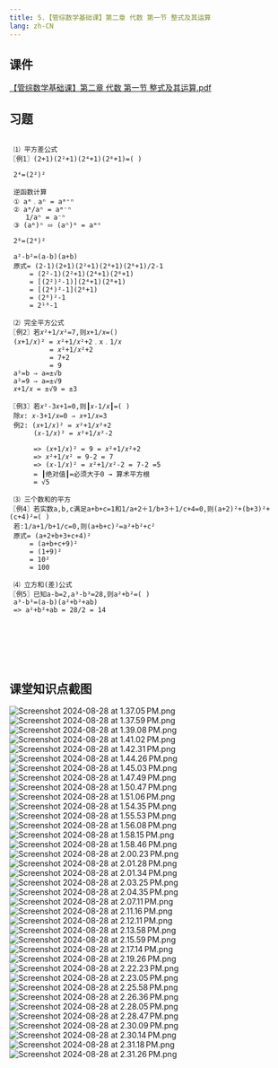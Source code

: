 ```yaml
---
title: 5.【管综数学基础课】第二章 代数 第一节 整式及其运算
lang: zh-CN
---
```


## 课件
[【管综数学基础课】第二章 代数 第一节 整式及其运算.pdf](/math%2F1.%E6%95%B0%E5%AD%A6-%E5%9F%BA%E7%A1%80%E7%9F%A5%E8%AF%86%2F5.%E3%80%90%E7%AE%A1%E7%BB%BC%E6%95%B0%E5%AD%A6%E5%9F%BA%E7%A1%80%E8%AF%BE%E3%80%91%E7%AC%AC%E4%BA%8C%E7%AB%A0%20%E4%BB%A3%E6%95%B0%20%E7%AC%AC%E4%B8%80%E8%8A%82%20%E6%95%B4%E5%BC%8F%E5%8F%8A%E5%85%B6%E8%BF%90%E7%AE%97%2F%E3%80%90%E7%AE%A1%E7%BB%BC%E6%95%B0%E5%AD%A6%E5%9F%BA%E7%A1%80%E8%AF%BE%E3%80%91%E7%AC%AC%E4%BA%8C%E7%AB%A0%20%E4%BB%A3%E6%95%B0%20%E7%AC%AC%E4%B8%80%E8%8A%82%20%E6%95%B4%E5%BC%8F%E5%8F%8A%E5%85%B6%E8%BF%90%E7%AE%97.pdf)

## 习题
```

 ⑴ 平方差公式
〖例1〗(2+1)(2²+1)(2⁴+1)(2⁸+1)=( )

 2⁴=(2²)²

 逆函数计算
 ① aᵐ﹒aⁿ = aᵐ⁺ⁿ
 ② aᵐ/aⁿ = aᵐ⁻ⁿ   
    1/aⁿ = a⁻ⁿ
 ③ (aᵐ)ⁿ ⬄ (aⁿ)ᵐ = aᵐⁿ

 2⁸=(2⁴)²

 a²-b²=(a-b)(a+b)
 原式= (2-1)(2+1)(2²+1)(2⁴+1)(2⁸+1)/2-1
     = (2²-1)(2²+1)(2⁴+1)(2⁸+1)
     = [(2²)²-1)](2⁴+1)(2⁸+1)
     = [(2⁴)²-1](2⁸+1)
     = (2⁸)²-1
     = 2¹⁶-1
   
 ⑵ 完全平方公式
〖例2〗若𝑥²+1/𝑥²=7,则𝑥+1/𝑥=()
 (𝑥+1/𝑥)² = 𝑥²+1/𝑥²+2﹒x﹒1/𝑥 
          = 𝑥²+1/𝑥²+2
          = 7+2
          = 9
 a²=b ⇒ a=±√b
 a²=9 ⇒ a=±√9
 𝑥+1/𝑥 = ±√9 = ±3
 
〖例3〗若𝑥²-3𝑥+1=0,则┃𝑥-1/𝑥┃=( )
 除𝑥: 𝑥-3+1/𝑥=0 ⇒ 𝑥+1/𝑥=3
 例2: (𝑥+1/𝑥)² = 𝑥²+1/𝑥²+2
      (𝑥-1/𝑥)² = 𝑥²+1/𝑥²-2
      
      => (𝑥+1/𝑥)² = 9 = 𝑥²+1/𝑥²+2
      => 𝑥²+1/𝑥² = 9-2 = 7
      => (𝑥-1/𝑥)² = 𝑥²+1/𝑥²-2 = 7-2 =5
      = ┃绝对值┃=必须大于0 → 算术平方根 
      = √5
           
 ⑶ 三个数和的平方           
〖例4〗若实数a,b,c满足a+b+c=1和1/a+2＋1/b+3＋1/c+4=0,则(a+2)²+(b+3)²+(c+4)²=( )  
 若:1/a+1/b+1/c=0,则(a+b+c)²=a²+b²+c²
 原式= (a+2+b+3+c+4)²
     = (a+b+c+9)²
     = (1+9)²
     = 10²
     = 100
     
 ⑷ 立方和(差)公式
〖例5〗已知a-b=2,a³-b³=28,则a²+b²=( )
 a³-b³=(a-b)(a²+b²+ab)      
 => a²+b²+ab = 28/2 = 14
 
    
 
 

　
```

## 课堂知识点截图
![Screenshot 2024-08-28 at 1.37.05 PM.png](..%2F..%2Fpublic%2Fmath%2F1.%E6%95%B0%E5%AD%A6-%E5%9F%BA%E7%A1%80%E7%9F%A5%E8%AF%86%2F5.%E3%80%90%E7%AE%A1%E7%BB%BC%E6%95%B0%E5%AD%A6%E5%9F%BA%E7%A1%80%E8%AF%BE%E3%80%91%E7%AC%AC%E4%BA%8C%E7%AB%A0%20%E4%BB%A3%E6%95%B0%20%E7%AC%AC%E4%B8%80%E8%8A%82%20%E6%95%B4%E5%BC%8F%E5%8F%8A%E5%85%B6%E8%BF%90%E7%AE%97%2FScreenshot%202024-08-28%20at%201.37.05%E2%80%AFPM.png)
![Screenshot 2024-08-28 at 1.37.59 PM.png](..%2F..%2Fpublic%2Fmath%2F1.%E6%95%B0%E5%AD%A6-%E5%9F%BA%E7%A1%80%E7%9F%A5%E8%AF%86%2F5.%E3%80%90%E7%AE%A1%E7%BB%BC%E6%95%B0%E5%AD%A6%E5%9F%BA%E7%A1%80%E8%AF%BE%E3%80%91%E7%AC%AC%E4%BA%8C%E7%AB%A0%20%E4%BB%A3%E6%95%B0%20%E7%AC%AC%E4%B8%80%E8%8A%82%20%E6%95%B4%E5%BC%8F%E5%8F%8A%E5%85%B6%E8%BF%90%E7%AE%97%2FScreenshot%202024-08-28%20at%201.37.59%E2%80%AFPM.png)
![Screenshot 2024-08-28 at 1.39.08 PM.png](..%2F..%2Fpublic%2Fmath%2F1.%E6%95%B0%E5%AD%A6-%E5%9F%BA%E7%A1%80%E7%9F%A5%E8%AF%86%2F5.%E3%80%90%E7%AE%A1%E7%BB%BC%E6%95%B0%E5%AD%A6%E5%9F%BA%E7%A1%80%E8%AF%BE%E3%80%91%E7%AC%AC%E4%BA%8C%E7%AB%A0%20%E4%BB%A3%E6%95%B0%20%E7%AC%AC%E4%B8%80%E8%8A%82%20%E6%95%B4%E5%BC%8F%E5%8F%8A%E5%85%B6%E8%BF%90%E7%AE%97%2FScreenshot%202024-08-28%20at%201.39.08%E2%80%AFPM.png)
![Screenshot 2024-08-28 at 1.41.02 PM.png](..%2F..%2Fpublic%2Fmath%2F1.%E6%95%B0%E5%AD%A6-%E5%9F%BA%E7%A1%80%E7%9F%A5%E8%AF%86%2F5.%E3%80%90%E7%AE%A1%E7%BB%BC%E6%95%B0%E5%AD%A6%E5%9F%BA%E7%A1%80%E8%AF%BE%E3%80%91%E7%AC%AC%E4%BA%8C%E7%AB%A0%20%E4%BB%A3%E6%95%B0%20%E7%AC%AC%E4%B8%80%E8%8A%82%20%E6%95%B4%E5%BC%8F%E5%8F%8A%E5%85%B6%E8%BF%90%E7%AE%97%2FScreenshot%202024-08-28%20at%201.41.02%E2%80%AFPM.png)
![Screenshot 2024-08-28 at 1.42.31 PM.png](..%2F..%2Fpublic%2Fmath%2F1.%E6%95%B0%E5%AD%A6-%E5%9F%BA%E7%A1%80%E7%9F%A5%E8%AF%86%2F5.%E3%80%90%E7%AE%A1%E7%BB%BC%E6%95%B0%E5%AD%A6%E5%9F%BA%E7%A1%80%E8%AF%BE%E3%80%91%E7%AC%AC%E4%BA%8C%E7%AB%A0%20%E4%BB%A3%E6%95%B0%20%E7%AC%AC%E4%B8%80%E8%8A%82%20%E6%95%B4%E5%BC%8F%E5%8F%8A%E5%85%B6%E8%BF%90%E7%AE%97%2FScreenshot%202024-08-28%20at%201.42.31%E2%80%AFPM.png)
![Screenshot 2024-08-28 at 1.44.26 PM.png](..%2F..%2Fpublic%2Fmath%2F1.%E6%95%B0%E5%AD%A6-%E5%9F%BA%E7%A1%80%E7%9F%A5%E8%AF%86%2F5.%E3%80%90%E7%AE%A1%E7%BB%BC%E6%95%B0%E5%AD%A6%E5%9F%BA%E7%A1%80%E8%AF%BE%E3%80%91%E7%AC%AC%E4%BA%8C%E7%AB%A0%20%E4%BB%A3%E6%95%B0%20%E7%AC%AC%E4%B8%80%E8%8A%82%20%E6%95%B4%E5%BC%8F%E5%8F%8A%E5%85%B6%E8%BF%90%E7%AE%97%2FScreenshot%202024-08-28%20at%201.44.26%E2%80%AFPM.png)
![Screenshot 2024-08-28 at 1.45.03 PM.png](..%2F..%2Fpublic%2Fmath%2F1.%E6%95%B0%E5%AD%A6-%E5%9F%BA%E7%A1%80%E7%9F%A5%E8%AF%86%2F5.%E3%80%90%E7%AE%A1%E7%BB%BC%E6%95%B0%E5%AD%A6%E5%9F%BA%E7%A1%80%E8%AF%BE%E3%80%91%E7%AC%AC%E4%BA%8C%E7%AB%A0%20%E4%BB%A3%E6%95%B0%20%E7%AC%AC%E4%B8%80%E8%8A%82%20%E6%95%B4%E5%BC%8F%E5%8F%8A%E5%85%B6%E8%BF%90%E7%AE%97%2FScreenshot%202024-08-28%20at%201.45.03%E2%80%AFPM.png)
![Screenshot 2024-08-28 at 1.47.49 PM.png](..%2F..%2Fpublic%2Fmath%2F1.%E6%95%B0%E5%AD%A6-%E5%9F%BA%E7%A1%80%E7%9F%A5%E8%AF%86%2F5.%E3%80%90%E7%AE%A1%E7%BB%BC%E6%95%B0%E5%AD%A6%E5%9F%BA%E7%A1%80%E8%AF%BE%E3%80%91%E7%AC%AC%E4%BA%8C%E7%AB%A0%20%E4%BB%A3%E6%95%B0%20%E7%AC%AC%E4%B8%80%E8%8A%82%20%E6%95%B4%E5%BC%8F%E5%8F%8A%E5%85%B6%E8%BF%90%E7%AE%97%2FScreenshot%202024-08-28%20at%201.47.49%E2%80%AFPM.png)
![Screenshot 2024-08-28 at 1.50.47 PM.png](..%2F..%2Fpublic%2Fmath%2F1.%E6%95%B0%E5%AD%A6-%E5%9F%BA%E7%A1%80%E7%9F%A5%E8%AF%86%2F5.%E3%80%90%E7%AE%A1%E7%BB%BC%E6%95%B0%E5%AD%A6%E5%9F%BA%E7%A1%80%E8%AF%BE%E3%80%91%E7%AC%AC%E4%BA%8C%E7%AB%A0%20%E4%BB%A3%E6%95%B0%20%E7%AC%AC%E4%B8%80%E8%8A%82%20%E6%95%B4%E5%BC%8F%E5%8F%8A%E5%85%B6%E8%BF%90%E7%AE%97%2FScreenshot%202024-08-28%20at%201.50.47%E2%80%AFPM.png)
![Screenshot 2024-08-28 at 1.51.06 PM.png](..%2F..%2Fpublic%2Fmath%2F1.%E6%95%B0%E5%AD%A6-%E5%9F%BA%E7%A1%80%E7%9F%A5%E8%AF%86%2F5.%E3%80%90%E7%AE%A1%E7%BB%BC%E6%95%B0%E5%AD%A6%E5%9F%BA%E7%A1%80%E8%AF%BE%E3%80%91%E7%AC%AC%E4%BA%8C%E7%AB%A0%20%E4%BB%A3%E6%95%B0%20%E7%AC%AC%E4%B8%80%E8%8A%82%20%E6%95%B4%E5%BC%8F%E5%8F%8A%E5%85%B6%E8%BF%90%E7%AE%97%2FScreenshot%202024-08-28%20at%201.51.06%E2%80%AFPM.png)
![Screenshot 2024-08-28 at 1.54.35 PM.png](..%2F..%2Fpublic%2Fmath%2F1.%E6%95%B0%E5%AD%A6-%E5%9F%BA%E7%A1%80%E7%9F%A5%E8%AF%86%2F5.%E3%80%90%E7%AE%A1%E7%BB%BC%E6%95%B0%E5%AD%A6%E5%9F%BA%E7%A1%80%E8%AF%BE%E3%80%91%E7%AC%AC%E4%BA%8C%E7%AB%A0%20%E4%BB%A3%E6%95%B0%20%E7%AC%AC%E4%B8%80%E8%8A%82%20%E6%95%B4%E5%BC%8F%E5%8F%8A%E5%85%B6%E8%BF%90%E7%AE%97%2FScreenshot%202024-08-28%20at%201.54.35%E2%80%AFPM.png)
![Screenshot 2024-08-28 at 1.55.53 PM.png](..%2F..%2Fpublic%2Fmath%2F1.%E6%95%B0%E5%AD%A6-%E5%9F%BA%E7%A1%80%E7%9F%A5%E8%AF%86%2F5.%E3%80%90%E7%AE%A1%E7%BB%BC%E6%95%B0%E5%AD%A6%E5%9F%BA%E7%A1%80%E8%AF%BE%E3%80%91%E7%AC%AC%E4%BA%8C%E7%AB%A0%20%E4%BB%A3%E6%95%B0%20%E7%AC%AC%E4%B8%80%E8%8A%82%20%E6%95%B4%E5%BC%8F%E5%8F%8A%E5%85%B6%E8%BF%90%E7%AE%97%2FScreenshot%202024-08-28%20at%201.55.53%E2%80%AFPM.png)
![Screenshot 2024-08-28 at 1.56.08 PM.png](..%2F..%2Fpublic%2Fmath%2F1.%E6%95%B0%E5%AD%A6-%E5%9F%BA%E7%A1%80%E7%9F%A5%E8%AF%86%2F5.%E3%80%90%E7%AE%A1%E7%BB%BC%E6%95%B0%E5%AD%A6%E5%9F%BA%E7%A1%80%E8%AF%BE%E3%80%91%E7%AC%AC%E4%BA%8C%E7%AB%A0%20%E4%BB%A3%E6%95%B0%20%E7%AC%AC%E4%B8%80%E8%8A%82%20%E6%95%B4%E5%BC%8F%E5%8F%8A%E5%85%B6%E8%BF%90%E7%AE%97%2FScreenshot%202024-08-28%20at%201.56.08%E2%80%AFPM.png)
![Screenshot 2024-08-28 at 1.58.15 PM.png](..%2F..%2Fpublic%2Fmath%2F1.%E6%95%B0%E5%AD%A6-%E5%9F%BA%E7%A1%80%E7%9F%A5%E8%AF%86%2F5.%E3%80%90%E7%AE%A1%E7%BB%BC%E6%95%B0%E5%AD%A6%E5%9F%BA%E7%A1%80%E8%AF%BE%E3%80%91%E7%AC%AC%E4%BA%8C%E7%AB%A0%20%E4%BB%A3%E6%95%B0%20%E7%AC%AC%E4%B8%80%E8%8A%82%20%E6%95%B4%E5%BC%8F%E5%8F%8A%E5%85%B6%E8%BF%90%E7%AE%97%2FScreenshot%202024-08-28%20at%201.58.15%E2%80%AFPM.png)
![Screenshot 2024-08-28 at 1.58.46 PM.png](..%2F..%2Fpublic%2Fmath%2F1.%E6%95%B0%E5%AD%A6-%E5%9F%BA%E7%A1%80%E7%9F%A5%E8%AF%86%2F5.%E3%80%90%E7%AE%A1%E7%BB%BC%E6%95%B0%E5%AD%A6%E5%9F%BA%E7%A1%80%E8%AF%BE%E3%80%91%E7%AC%AC%E4%BA%8C%E7%AB%A0%20%E4%BB%A3%E6%95%B0%20%E7%AC%AC%E4%B8%80%E8%8A%82%20%E6%95%B4%E5%BC%8F%E5%8F%8A%E5%85%B6%E8%BF%90%E7%AE%97%2FScreenshot%202024-08-28%20at%201.58.46%E2%80%AFPM.png)
![Screenshot 2024-08-28 at 2.00.23 PM.png](..%2F..%2Fpublic%2Fmath%2F1.%E6%95%B0%E5%AD%A6-%E5%9F%BA%E7%A1%80%E7%9F%A5%E8%AF%86%2F5.%E3%80%90%E7%AE%A1%E7%BB%BC%E6%95%B0%E5%AD%A6%E5%9F%BA%E7%A1%80%E8%AF%BE%E3%80%91%E7%AC%AC%E4%BA%8C%E7%AB%A0%20%E4%BB%A3%E6%95%B0%20%E7%AC%AC%E4%B8%80%E8%8A%82%20%E6%95%B4%E5%BC%8F%E5%8F%8A%E5%85%B6%E8%BF%90%E7%AE%97%2FScreenshot%202024-08-28%20at%202.00.23%E2%80%AFPM.png)
![Screenshot 2024-08-28 at 2.01.28 PM.png](..%2F..%2Fpublic%2Fmath%2F1.%E6%95%B0%E5%AD%A6-%E5%9F%BA%E7%A1%80%E7%9F%A5%E8%AF%86%2F5.%E3%80%90%E7%AE%A1%E7%BB%BC%E6%95%B0%E5%AD%A6%E5%9F%BA%E7%A1%80%E8%AF%BE%E3%80%91%E7%AC%AC%E4%BA%8C%E7%AB%A0%20%E4%BB%A3%E6%95%B0%20%E7%AC%AC%E4%B8%80%E8%8A%82%20%E6%95%B4%E5%BC%8F%E5%8F%8A%E5%85%B6%E8%BF%90%E7%AE%97%2FScreenshot%202024-08-28%20at%202.01.28%E2%80%AFPM.png)
![Screenshot 2024-08-28 at 2.01.34 PM.png](..%2F..%2Fpublic%2Fmath%2F1.%E6%95%B0%E5%AD%A6-%E5%9F%BA%E7%A1%80%E7%9F%A5%E8%AF%86%2F5.%E3%80%90%E7%AE%A1%E7%BB%BC%E6%95%B0%E5%AD%A6%E5%9F%BA%E7%A1%80%E8%AF%BE%E3%80%91%E7%AC%AC%E4%BA%8C%E7%AB%A0%20%E4%BB%A3%E6%95%B0%20%E7%AC%AC%E4%B8%80%E8%8A%82%20%E6%95%B4%E5%BC%8F%E5%8F%8A%E5%85%B6%E8%BF%90%E7%AE%97%2FScreenshot%202024-08-28%20at%202.01.34%E2%80%AFPM.png)
![Screenshot 2024-08-28 at 2.03.25 PM.png](..%2F..%2Fpublic%2Fmath%2F1.%E6%95%B0%E5%AD%A6-%E5%9F%BA%E7%A1%80%E7%9F%A5%E8%AF%86%2F5.%E3%80%90%E7%AE%A1%E7%BB%BC%E6%95%B0%E5%AD%A6%E5%9F%BA%E7%A1%80%E8%AF%BE%E3%80%91%E7%AC%AC%E4%BA%8C%E7%AB%A0%20%E4%BB%A3%E6%95%B0%20%E7%AC%AC%E4%B8%80%E8%8A%82%20%E6%95%B4%E5%BC%8F%E5%8F%8A%E5%85%B6%E8%BF%90%E7%AE%97%2FScreenshot%202024-08-28%20at%202.03.25%E2%80%AFPM.png)
![Screenshot 2024-08-28 at 2.04.35 PM.png](..%2F..%2Fpublic%2Fmath%2F1.%E6%95%B0%E5%AD%A6-%E5%9F%BA%E7%A1%80%E7%9F%A5%E8%AF%86%2F5.%E3%80%90%E7%AE%A1%E7%BB%BC%E6%95%B0%E5%AD%A6%E5%9F%BA%E7%A1%80%E8%AF%BE%E3%80%91%E7%AC%AC%E4%BA%8C%E7%AB%A0%20%E4%BB%A3%E6%95%B0%20%E7%AC%AC%E4%B8%80%E8%8A%82%20%E6%95%B4%E5%BC%8F%E5%8F%8A%E5%85%B6%E8%BF%90%E7%AE%97%2FScreenshot%202024-08-28%20at%202.04.35%E2%80%AFPM.png)
![Screenshot 2024-08-28 at 2.07.11 PM.png](..%2F..%2Fpublic%2Fmath%2F1.%E6%95%B0%E5%AD%A6-%E5%9F%BA%E7%A1%80%E7%9F%A5%E8%AF%86%2F5.%E3%80%90%E7%AE%A1%E7%BB%BC%E6%95%B0%E5%AD%A6%E5%9F%BA%E7%A1%80%E8%AF%BE%E3%80%91%E7%AC%AC%E4%BA%8C%E7%AB%A0%20%E4%BB%A3%E6%95%B0%20%E7%AC%AC%E4%B8%80%E8%8A%82%20%E6%95%B4%E5%BC%8F%E5%8F%8A%E5%85%B6%E8%BF%90%E7%AE%97%2FScreenshot%202024-08-28%20at%202.07.11%E2%80%AFPM.png)
![Screenshot 2024-08-28 at 2.11.16 PM.png](..%2F..%2Fpublic%2Fmath%2F1.%E6%95%B0%E5%AD%A6-%E5%9F%BA%E7%A1%80%E7%9F%A5%E8%AF%86%2F5.%E3%80%90%E7%AE%A1%E7%BB%BC%E6%95%B0%E5%AD%A6%E5%9F%BA%E7%A1%80%E8%AF%BE%E3%80%91%E7%AC%AC%E4%BA%8C%E7%AB%A0%20%E4%BB%A3%E6%95%B0%20%E7%AC%AC%E4%B8%80%E8%8A%82%20%E6%95%B4%E5%BC%8F%E5%8F%8A%E5%85%B6%E8%BF%90%E7%AE%97%2FScreenshot%202024-08-28%20at%202.11.16%E2%80%AFPM.png)
![Screenshot 2024-08-28 at 2.12.11 PM.png](..%2F..%2Fpublic%2Fmath%2F1.%E6%95%B0%E5%AD%A6-%E5%9F%BA%E7%A1%80%E7%9F%A5%E8%AF%86%2F5.%E3%80%90%E7%AE%A1%E7%BB%BC%E6%95%B0%E5%AD%A6%E5%9F%BA%E7%A1%80%E8%AF%BE%E3%80%91%E7%AC%AC%E4%BA%8C%E7%AB%A0%20%E4%BB%A3%E6%95%B0%20%E7%AC%AC%E4%B8%80%E8%8A%82%20%E6%95%B4%E5%BC%8F%E5%8F%8A%E5%85%B6%E8%BF%90%E7%AE%97%2FScreenshot%202024-08-28%20at%202.12.11%E2%80%AFPM.png)
![Screenshot 2024-08-28 at 2.13.58 PM.png](..%2F..%2Fpublic%2Fmath%2F1.%E6%95%B0%E5%AD%A6-%E5%9F%BA%E7%A1%80%E7%9F%A5%E8%AF%86%2F5.%E3%80%90%E7%AE%A1%E7%BB%BC%E6%95%B0%E5%AD%A6%E5%9F%BA%E7%A1%80%E8%AF%BE%E3%80%91%E7%AC%AC%E4%BA%8C%E7%AB%A0%20%E4%BB%A3%E6%95%B0%20%E7%AC%AC%E4%B8%80%E8%8A%82%20%E6%95%B4%E5%BC%8F%E5%8F%8A%E5%85%B6%E8%BF%90%E7%AE%97%2FScreenshot%202024-08-28%20at%202.13.58%E2%80%AFPM.png)
![Screenshot 2024-08-28 at 2.15.59 PM.png](..%2F..%2Fpublic%2Fmath%2F1.%E6%95%B0%E5%AD%A6-%E5%9F%BA%E7%A1%80%E7%9F%A5%E8%AF%86%2F5.%E3%80%90%E7%AE%A1%E7%BB%BC%E6%95%B0%E5%AD%A6%E5%9F%BA%E7%A1%80%E8%AF%BE%E3%80%91%E7%AC%AC%E4%BA%8C%E7%AB%A0%20%E4%BB%A3%E6%95%B0%20%E7%AC%AC%E4%B8%80%E8%8A%82%20%E6%95%B4%E5%BC%8F%E5%8F%8A%E5%85%B6%E8%BF%90%E7%AE%97%2FScreenshot%202024-08-28%20at%202.15.59%E2%80%AFPM.png)
![Screenshot 2024-08-28 at 2.17.14 PM.png](..%2F..%2Fpublic%2Fmath%2F1.%E6%95%B0%E5%AD%A6-%E5%9F%BA%E7%A1%80%E7%9F%A5%E8%AF%86%2F5.%E3%80%90%E7%AE%A1%E7%BB%BC%E6%95%B0%E5%AD%A6%E5%9F%BA%E7%A1%80%E8%AF%BE%E3%80%91%E7%AC%AC%E4%BA%8C%E7%AB%A0%20%E4%BB%A3%E6%95%B0%20%E7%AC%AC%E4%B8%80%E8%8A%82%20%E6%95%B4%E5%BC%8F%E5%8F%8A%E5%85%B6%E8%BF%90%E7%AE%97%2FScreenshot%202024-08-28%20at%202.17.14%E2%80%AFPM.png)
![Screenshot 2024-08-28 at 2.19.26 PM.png](..%2F..%2Fpublic%2Fmath%2F1.%E6%95%B0%E5%AD%A6-%E5%9F%BA%E7%A1%80%E7%9F%A5%E8%AF%86%2F5.%E3%80%90%E7%AE%A1%E7%BB%BC%E6%95%B0%E5%AD%A6%E5%9F%BA%E7%A1%80%E8%AF%BE%E3%80%91%E7%AC%AC%E4%BA%8C%E7%AB%A0%20%E4%BB%A3%E6%95%B0%20%E7%AC%AC%E4%B8%80%E8%8A%82%20%E6%95%B4%E5%BC%8F%E5%8F%8A%E5%85%B6%E8%BF%90%E7%AE%97%2FScreenshot%202024-08-28%20at%202.19.26%E2%80%AFPM.png)
![Screenshot 2024-08-28 at 2.22.23 PM.png](..%2F..%2Fpublic%2Fmath%2F1.%E6%95%B0%E5%AD%A6-%E5%9F%BA%E7%A1%80%E7%9F%A5%E8%AF%86%2F5.%E3%80%90%E7%AE%A1%E7%BB%BC%E6%95%B0%E5%AD%A6%E5%9F%BA%E7%A1%80%E8%AF%BE%E3%80%91%E7%AC%AC%E4%BA%8C%E7%AB%A0%20%E4%BB%A3%E6%95%B0%20%E7%AC%AC%E4%B8%80%E8%8A%82%20%E6%95%B4%E5%BC%8F%E5%8F%8A%E5%85%B6%E8%BF%90%E7%AE%97%2FScreenshot%202024-08-28%20at%202.22.23%E2%80%AFPM.png)
![Screenshot 2024-08-28 at 2.23.05 PM.png](..%2F..%2Fpublic%2Fmath%2F1.%E6%95%B0%E5%AD%A6-%E5%9F%BA%E7%A1%80%E7%9F%A5%E8%AF%86%2F5.%E3%80%90%E7%AE%A1%E7%BB%BC%E6%95%B0%E5%AD%A6%E5%9F%BA%E7%A1%80%E8%AF%BE%E3%80%91%E7%AC%AC%E4%BA%8C%E7%AB%A0%20%E4%BB%A3%E6%95%B0%20%E7%AC%AC%E4%B8%80%E8%8A%82%20%E6%95%B4%E5%BC%8F%E5%8F%8A%E5%85%B6%E8%BF%90%E7%AE%97%2FScreenshot%202024-08-28%20at%202.23.05%E2%80%AFPM.png)
![Screenshot 2024-08-28 at 2.25.58 PM.png](..%2F..%2Fpublic%2Fmath%2F1.%E6%95%B0%E5%AD%A6-%E5%9F%BA%E7%A1%80%E7%9F%A5%E8%AF%86%2F5.%E3%80%90%E7%AE%A1%E7%BB%BC%E6%95%B0%E5%AD%A6%E5%9F%BA%E7%A1%80%E8%AF%BE%E3%80%91%E7%AC%AC%E4%BA%8C%E7%AB%A0%20%E4%BB%A3%E6%95%B0%20%E7%AC%AC%E4%B8%80%E8%8A%82%20%E6%95%B4%E5%BC%8F%E5%8F%8A%E5%85%B6%E8%BF%90%E7%AE%97%2FScreenshot%202024-08-28%20at%202.25.58%E2%80%AFPM.png)
![Screenshot 2024-08-28 at 2.26.36 PM.png](..%2F..%2Fpublic%2Fmath%2F1.%E6%95%B0%E5%AD%A6-%E5%9F%BA%E7%A1%80%E7%9F%A5%E8%AF%86%2F5.%E3%80%90%E7%AE%A1%E7%BB%BC%E6%95%B0%E5%AD%A6%E5%9F%BA%E7%A1%80%E8%AF%BE%E3%80%91%E7%AC%AC%E4%BA%8C%E7%AB%A0%20%E4%BB%A3%E6%95%B0%20%E7%AC%AC%E4%B8%80%E8%8A%82%20%E6%95%B4%E5%BC%8F%E5%8F%8A%E5%85%B6%E8%BF%90%E7%AE%97%2FScreenshot%202024-08-28%20at%202.26.36%E2%80%AFPM.png)
![Screenshot 2024-08-28 at 2.28.05 PM.png](..%2F..%2Fpublic%2Fmath%2F1.%E6%95%B0%E5%AD%A6-%E5%9F%BA%E7%A1%80%E7%9F%A5%E8%AF%86%2F5.%E3%80%90%E7%AE%A1%E7%BB%BC%E6%95%B0%E5%AD%A6%E5%9F%BA%E7%A1%80%E8%AF%BE%E3%80%91%E7%AC%AC%E4%BA%8C%E7%AB%A0%20%E4%BB%A3%E6%95%B0%20%E7%AC%AC%E4%B8%80%E8%8A%82%20%E6%95%B4%E5%BC%8F%E5%8F%8A%E5%85%B6%E8%BF%90%E7%AE%97%2FScreenshot%202024-08-28%20at%202.28.05%E2%80%AFPM.png)
![Screenshot 2024-08-28 at 2.28.47 PM.png](..%2F..%2Fpublic%2Fmath%2F1.%E6%95%B0%E5%AD%A6-%E5%9F%BA%E7%A1%80%E7%9F%A5%E8%AF%86%2F5.%E3%80%90%E7%AE%A1%E7%BB%BC%E6%95%B0%E5%AD%A6%E5%9F%BA%E7%A1%80%E8%AF%BE%E3%80%91%E7%AC%AC%E4%BA%8C%E7%AB%A0%20%E4%BB%A3%E6%95%B0%20%E7%AC%AC%E4%B8%80%E8%8A%82%20%E6%95%B4%E5%BC%8F%E5%8F%8A%E5%85%B6%E8%BF%90%E7%AE%97%2FScreenshot%202024-08-28%20at%202.28.47%E2%80%AFPM.png)
![Screenshot 2024-08-28 at 2.30.09 PM.png](..%2F..%2Fpublic%2Fmath%2F1.%E6%95%B0%E5%AD%A6-%E5%9F%BA%E7%A1%80%E7%9F%A5%E8%AF%86%2F5.%E3%80%90%E7%AE%A1%E7%BB%BC%E6%95%B0%E5%AD%A6%E5%9F%BA%E7%A1%80%E8%AF%BE%E3%80%91%E7%AC%AC%E4%BA%8C%E7%AB%A0%20%E4%BB%A3%E6%95%B0%20%E7%AC%AC%E4%B8%80%E8%8A%82%20%E6%95%B4%E5%BC%8F%E5%8F%8A%E5%85%B6%E8%BF%90%E7%AE%97%2FScreenshot%202024-08-28%20at%202.30.09%E2%80%AFPM.png)
![Screenshot 2024-08-28 at 2.30.14 PM.png](..%2F..%2Fpublic%2Fmath%2F1.%E6%95%B0%E5%AD%A6-%E5%9F%BA%E7%A1%80%E7%9F%A5%E8%AF%86%2F5.%E3%80%90%E7%AE%A1%E7%BB%BC%E6%95%B0%E5%AD%A6%E5%9F%BA%E7%A1%80%E8%AF%BE%E3%80%91%E7%AC%AC%E4%BA%8C%E7%AB%A0%20%E4%BB%A3%E6%95%B0%20%E7%AC%AC%E4%B8%80%E8%8A%82%20%E6%95%B4%E5%BC%8F%E5%8F%8A%E5%85%B6%E8%BF%90%E7%AE%97%2FScreenshot%202024-08-28%20at%202.30.14%E2%80%AFPM.png)
![Screenshot 2024-08-28 at 2.31.18 PM.png](..%2F..%2Fpublic%2Fmath%2F1.%E6%95%B0%E5%AD%A6-%E5%9F%BA%E7%A1%80%E7%9F%A5%E8%AF%86%2F5.%E3%80%90%E7%AE%A1%E7%BB%BC%E6%95%B0%E5%AD%A6%E5%9F%BA%E7%A1%80%E8%AF%BE%E3%80%91%E7%AC%AC%E4%BA%8C%E7%AB%A0%20%E4%BB%A3%E6%95%B0%20%E7%AC%AC%E4%B8%80%E8%8A%82%20%E6%95%B4%E5%BC%8F%E5%8F%8A%E5%85%B6%E8%BF%90%E7%AE%97%2FScreenshot%202024-08-28%20at%202.31.18%E2%80%AFPM.png)
![Screenshot 2024-08-28 at 2.31.26 PM.png](..%2F..%2Fpublic%2Fmath%2F1.%E6%95%B0%E5%AD%A6-%E5%9F%BA%E7%A1%80%E7%9F%A5%E8%AF%86%2F5.%E3%80%90%E7%AE%A1%E7%BB%BC%E6%95%B0%E5%AD%A6%E5%9F%BA%E7%A1%80%E8%AF%BE%E3%80%91%E7%AC%AC%E4%BA%8C%E7%AB%A0%20%E4%BB%A3%E6%95%B0%20%E7%AC%AC%E4%B8%80%E8%8A%82%20%E6%95%B4%E5%BC%8F%E5%8F%8A%E5%85%B6%E8%BF%90%E7%AE%97%2FScreenshot%202024-08-28%20at%202.31.26%E2%80%AFPM.png)

